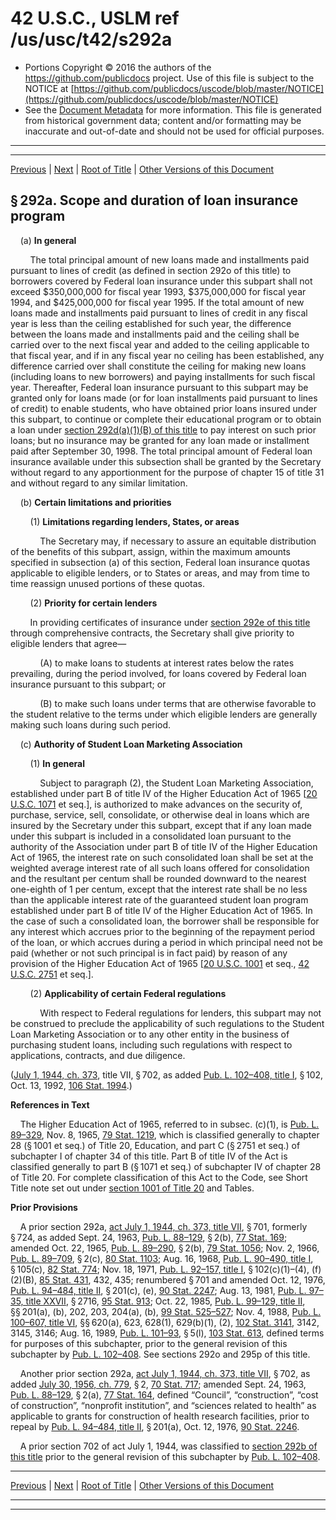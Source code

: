 ---
---

# 42 U.S.C., USLM ref /us/usc/t42/s292a

* Portions Copyright © 2016 the authors of the https://github.com/publicdocs project.
  Use of this file is subject to the NOTICE at [https://github.com/publicdocs/uscode/blob/master/NOTICE](https://github.com/publicdocs/uscode/blob/master/NOTICE)
* See the [Document Metadata](././../../../../../../..//README.md) for more information.
  This file is generated from historical government data; content and/or formatting may be inaccurate and out-of-date and should not be used for official purposes.

----------
----------

[Previous](./../../../../../../..//us/usc/t42/ch6A/schV/ptA/spti/m__us_usc_t42_s292.md) | [Next](./../../../../../../..//us/usc/t42/ch6A/schV/ptA/spti/m__us_usc_t42_s292b.md) | [Root of Title](./../../../../../../../) | [Other Versions of this Document](https://publicdocs.github.io/go/links?ns=uslm&ref=%2Fus%2Fusc%2Ft42%2Fs292a)

## § 292a. Scope and duration of loan insurance program

    (a) __In general__ 

        The total principal amount of new loans made and installments paid pursuant to lines of credit (as defined in section 292o of this title) to borrowers covered by Federal loan insurance under this subpart shall not exceed $350,000,000 for fiscal year 1993, $375,000,000 for fiscal year 1994, and $425,000,000 for fiscal year 1995. If the total amount of new loans made and installments paid pursuant to lines of credit in any fiscal year is less than the ceiling established for such year, the difference between the loans made and installments paid and the ceiling shall be carried over to the next fiscal year and added to the ceiling applicable to that fiscal year, and if in any fiscal year no ceiling has been established, any difference carried over shall constitute the ceiling for making new loans (including loans to new borrowers) and paying installments for such fiscal year. Thereafter, Federal loan insurance pursuant to this subpart may be granted only for loans made (or for loan installments paid pursuant to lines of credit) to enable students, who have obtained prior loans insured under this subpart, to continue or complete their educational program or to obtain a loan under [section 292d(a)(1)(B) of this title][/us/usc/t42/s292d/a/1/B] to pay interest on such prior loans; but no insurance may be granted for any loan made or installment paid after September 30, 1998. The total principal amount of Federal loan insurance available under this subsection shall be granted by the Secretary without regard to any apportionment for the purpose of chapter 15 of title 31 and without regard to any similar limitation.

    (b) __Certain limitations and priorities__ 

        (1) __Limitations regarding lenders, States, or areas__ 

            The Secretary may, if necessary to assure an equitable distribution of the benefits of this subpart, assign, within the maximum amounts specified in subsection (a) of this section, Federal loan insurance quotas applicable to eligible lenders, or to States or areas, and may from time to time reassign unused portions of these quotas.

        (2) __Priority for certain lenders__ 

        In providing certificates of insurance under [section 292e of this title][/us/usc/t42/s292e] through comprehensive contracts, the Secretary shall give priority to eligible lenders that agree—

            (A) to make loans to students at interest rates below the rates prevailing, during the period involved, for loans covered by Federal loan insurance pursuant to this subpart; or

            (B) to make such loans under terms that are otherwise favorable to the student relative to the terms under which eligible lenders are generally making such loans during such period.

    (c) __Authority of Student Loan Marketing Association__ 

        (1) __In general__ 

            Subject to paragraph (2), the Student Loan Marketing Association, established under part B of title IV of the Higher Education Act of 1965 \[[20 U.S.C. 1071][/us/usc/t20/s1071] et seq.\], is authorized to make advances on the security of, purchase, service, sell, consolidate, or otherwise deal in loans which are insured by the Secretary under this subpart, except that if any loan made under this subpart is included in a consolidated loan pursuant to the authority of the Association under part B of title IV of the Higher Education Act of 1965, the interest rate on such consolidated loan shall be set at the weighted average interest rate of all such loans offered for consolidation and the resultant per centum shall be rounded downward to the nearest one-eighth of 1 per centum, except that the interest rate shall be no less than the applicable interest rate of the guaranteed student loan program established under part B of title IV of the Higher Education Act of 1965. In the case of such a consolidated loan, the borrower shall be responsible for any interest which accrues prior to the beginning of the repayment period of the loan, or which accrues during a period in which principal need not be paid (whether or not such principal is in fact paid) by reason of any provision of the Higher Education Act of 1965 \[[20 U.S.C. 1001][/us/usc/t20/s1001] et seq., [42 U.S.C. 2751][/us/usc/t42/s2751] et seq.\].

        (2) __Applicability of certain Federal regulations__ 

            With respect to Federal regulations for lenders, this subpart may not be construed to preclude the applicability of such regulations to the Student Loan Marketing Association or to any other entity in the business of purchasing student loans, including such regulations with respect to applications, contracts, and due diligence.

([July 1, 1944, ch. 373][/us/act/1944-07-01/ch373], title VII, § 702, as added [Pub. L. 102–408, title I][/us/pl/102/408/tI], § 102, Oct. 13, 1992, [106 Stat. 1994][/us/stat/106/1994].)

 __References in Text__ 

    The Higher Education Act of 1965, referred to in subsec. (c)(1), is [Pub. L. 89–329][/us/pl/89/329], Nov. 8, 1965, [79 Stat. 1219][/us/stat/79/1219], which is classified generally to chapter 28 (§ 1001 et seq.) of Title 20, Education, and part C (§ 2751 et seq.) of subchapter I of chapter 34 of this title. Part B of title IV of the Act is classified generally to part B (§ 1071 et seq.) of subchapter IV of chapter 28 of Title 20. For complete classification of this Act to the Code, see Short Title note set out under [section 1001 of Title 20][/us/usc/t20/s1001] and Tables.

 __Prior Provisions__ 

    A prior section 292a, [act July 1, 1944, ch. 373, title VII][/us/act/1944-07-01/ch373/tVII], § 701, formerly § 724, as added Sept. 24, 1963, [Pub. L. 88–129][/us/pl/88/129], § 2(b), [77 Stat. 169][/us/stat/77/169]; amended Oct. 22, 1965, [Pub. L. 89–290][/us/pl/89/290], § 2(b), [79 Stat. 1056][/us/stat/79/1056]; Nov. 2, 1966, [Pub. L. 89–709][/us/pl/89/709], § 2(c), [80 Stat. 1103][/us/stat/80/1103]; Aug. 16, 1968, [Pub. L. 90–490, title I][/us/pl/90/490/tI], § 105(c), [82 Stat. 774][/us/stat/82/774]; Nov. 18, 1971, [Pub. L. 92–157, title I][/us/pl/92/157/tI], § 102(c)(1)–(4), (f)(2)(B), [85 Stat. 431][/us/stat/85/431], 432, 435; renumbered § 701 and amended Oct. 12, 1976, [Pub. L. 94–484, title II][/us/pl/94/484/tII], § 201(c), (e), [90 Stat. 2247][/us/stat/90/2247]; Aug. 13, 1981, [Pub. L. 97–35, title XXVII][/us/pl/97/35/tXXVII], § 2716, [95 Stat. 913][/us/stat/95/913]; Oct. 22, 1985, [Pub. L. 99–129, title II][/us/pl/99/129/tII], §§ 201(a), (b), 202, 203, 204(a), (b), [99 Stat. 525–527][/us/stat/99/525-527]; Nov. 4, 1988, [Pub. L. 100–607, title VI][/us/pl/100/607/tVI], §§ 620(a), 623, 628(1), 629(b)(1), (2), [102 Stat. 3141][/us/stat/102/3141], 3142, 3145, 3146; Aug. 16, 1989, [Pub. L. 101–93][/us/pl/101/93], § 5(l), [103 Stat. 613][/us/stat/103/613], defined terms for purposes of this subchapter, prior to the general revision of this subchapter by [Pub. L. 102–408][/us/pl/102/408]. See sections 292o and 295p of this title.

    Another prior section 292a, [act July 1, 1944, ch. 373, title VII][/us/act/1944-07-01/ch373/tVII], § 702, as added [July 30, 1956, ch. 779][/us/act/1956-07-30/ch779], § 2, [70 Stat. 717][/us/stat/70/717]; amended Sept. 24, 1963, [Pub. L. 88–129][/us/pl/88/129], § 2(a), [77 Stat. 164][/us/stat/77/164], defined “Council”, “construction”, “cost of construction”, “nonprofit institution”, and “sciences related to health” as applicable to grants for construction of health research facilities, prior to repeal by [Pub. L. 94–484, title II][/us/pl/94/484/tII], § 201(a), Oct. 12, 1976, [90 Stat. 2246][/us/stat/90/2246].

    A prior section 702 of act July 1, 1944, was classified to [section 292b of this title][/us/usc/t42/s292b] prior to the general revision of this subchapter by [Pub. L. 102–408][/us/pl/102/408].

----------

[Previous](./../../../../../../..//us/usc/t42/ch6A/schV/ptA/spti/m__us_usc_t42_s292.md) | [Next](./../../../../../../..//us/usc/t42/ch6A/schV/ptA/spti/m__us_usc_t42_s292b.md) | [Root of Title](./../../../../../../../) | [Other Versions of this Document](https://publicdocs.github.io/go/links?ns=uslm&ref=%2Fus%2Fusc%2Ft42%2Fs292a)

----------
----------

[/us/usc/t42/s292d/a/1/B]: https://publicdocs.github.io/go/links?ns=uslm&ref=%2Fus%2Fusc%2Ft42%2Fs292d%2Fa%2F1%2FB
[/us/usc/t42/s292e]: https://publicdocs.github.io/go/links?ns=uslm&ref=%2Fus%2Fusc%2Ft42%2Fs292e
[/us/usc/t20/s1071]: https://publicdocs.github.io/go/links?ns=uslm&ref=%2Fus%2Fusc%2Ft20%2Fs1071
[/us/usc/t20/s1001]: https://publicdocs.github.io/go/links?ns=uslm&ref=%2Fus%2Fusc%2Ft20%2Fs1001
[/us/usc/t42/s2751]: https://publicdocs.github.io/go/links?ns=uslm&ref=%2Fus%2Fusc%2Ft42%2Fs2751
[/us/act/1944-07-01/ch373]: https://publicdocs.github.io/go/links?ns=uslm&ref=%2Fus%2Fact%2F1944-07-01%2Fch373
[/us/pl/102/408/tI]: https://publicdocs.github.io/go/links?ns=uslm&ref=%2Fus%2Fpl%2F102%2F408%2FtI
[/us/stat/106/1994]: https://publicdocs.github.io/go/links?ns=uslm&ref=%2Fus%2Fstat%2F106%2F1994
[/us/pl/89/329]: https://publicdocs.github.io/go/links?ns=uslm&ref=%2Fus%2Fpl%2F89%2F329
[/us/stat/79/1219]: https://publicdocs.github.io/go/links?ns=uslm&ref=%2Fus%2Fstat%2F79%2F1219
[/us/usc/t20/s1001]: https://publicdocs.github.io/go/links?ns=uslm&ref=%2Fus%2Fusc%2Ft20%2Fs1001
[/us/act/1944-07-01/ch373/tVII]: https://publicdocs.github.io/go/links?ns=uslm&ref=%2Fus%2Fact%2F1944-07-01%2Fch373%2FtVII
[/us/pl/88/129]: https://publicdocs.github.io/go/links?ns=uslm&ref=%2Fus%2Fpl%2F88%2F129
[/us/stat/77/169]: https://publicdocs.github.io/go/links?ns=uslm&ref=%2Fus%2Fstat%2F77%2F169
[/us/pl/89/290]: https://publicdocs.github.io/go/links?ns=uslm&ref=%2Fus%2Fpl%2F89%2F290
[/us/stat/79/1056]: https://publicdocs.github.io/go/links?ns=uslm&ref=%2Fus%2Fstat%2F79%2F1056
[/us/pl/89/709]: https://publicdocs.github.io/go/links?ns=uslm&ref=%2Fus%2Fpl%2F89%2F709
[/us/stat/80/1103]: https://publicdocs.github.io/go/links?ns=uslm&ref=%2Fus%2Fstat%2F80%2F1103
[/us/pl/90/490/tI]: https://publicdocs.github.io/go/links?ns=uslm&ref=%2Fus%2Fpl%2F90%2F490%2FtI
[/us/stat/82/774]: https://publicdocs.github.io/go/links?ns=uslm&ref=%2Fus%2Fstat%2F82%2F774
[/us/pl/92/157/tI]: https://publicdocs.github.io/go/links?ns=uslm&ref=%2Fus%2Fpl%2F92%2F157%2FtI
[/us/stat/85/431]: https://publicdocs.github.io/go/links?ns=uslm&ref=%2Fus%2Fstat%2F85%2F431
[/us/pl/94/484/tII]: https://publicdocs.github.io/go/links?ns=uslm&ref=%2Fus%2Fpl%2F94%2F484%2FtII
[/us/stat/90/2247]: https://publicdocs.github.io/go/links?ns=uslm&ref=%2Fus%2Fstat%2F90%2F2247
[/us/pl/97/35/tXXVII]: https://publicdocs.github.io/go/links?ns=uslm&ref=%2Fus%2Fpl%2F97%2F35%2FtXXVII
[/us/stat/95/913]: https://publicdocs.github.io/go/links?ns=uslm&ref=%2Fus%2Fstat%2F95%2F913
[/us/pl/99/129/tII]: https://publicdocs.github.io/go/links?ns=uslm&ref=%2Fus%2Fpl%2F99%2F129%2FtII
[/us/stat/99/525-527]: https://publicdocs.github.io/go/links?ns=uslm&ref=%2Fus%2Fstat%2F99%2F525-527
[/us/pl/100/607/tVI]: https://publicdocs.github.io/go/links?ns=uslm&ref=%2Fus%2Fpl%2F100%2F607%2FtVI
[/us/stat/102/3141]: https://publicdocs.github.io/go/links?ns=uslm&ref=%2Fus%2Fstat%2F102%2F3141
[/us/pl/101/93]: https://publicdocs.github.io/go/links?ns=uslm&ref=%2Fus%2Fpl%2F101%2F93
[/us/stat/103/613]: https://publicdocs.github.io/go/links?ns=uslm&ref=%2Fus%2Fstat%2F103%2F613
[/us/pl/102/408]: https://publicdocs.github.io/go/links?ns=uslm&ref=%2Fus%2Fpl%2F102%2F408
[/us/act/1944-07-01/ch373/tVII]: https://publicdocs.github.io/go/links?ns=uslm&ref=%2Fus%2Fact%2F1944-07-01%2Fch373%2FtVII
[/us/act/1956-07-30/ch779]: https://publicdocs.github.io/go/links?ns=uslm&ref=%2Fus%2Fact%2F1956-07-30%2Fch779
[/us/stat/70/717]: https://publicdocs.github.io/go/links?ns=uslm&ref=%2Fus%2Fstat%2F70%2F717
[/us/pl/88/129]: https://publicdocs.github.io/go/links?ns=uslm&ref=%2Fus%2Fpl%2F88%2F129
[/us/stat/77/164]: https://publicdocs.github.io/go/links?ns=uslm&ref=%2Fus%2Fstat%2F77%2F164
[/us/pl/94/484/tII]: https://publicdocs.github.io/go/links?ns=uslm&ref=%2Fus%2Fpl%2F94%2F484%2FtII
[/us/stat/90/2246]: https://publicdocs.github.io/go/links?ns=uslm&ref=%2Fus%2Fstat%2F90%2F2246
[/us/usc/t42/s292b]: https://publicdocs.github.io/go/links?ns=uslm&ref=%2Fus%2Fusc%2Ft42%2Fs292b
[/us/pl/102/408]: https://publicdocs.github.io/go/links?ns=uslm&ref=%2Fus%2Fpl%2F102%2F408


